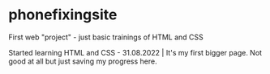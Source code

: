 # phonefixingsite
First web "project" - just basic trainings of HTML and CSS

Started learning HTML and CSS - 31.08.2022 | It's my first bigger page. Not good at all but just saving my progress here.
